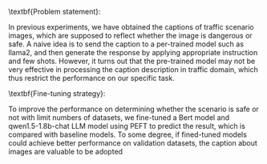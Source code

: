 \textbf{Problem statement}:

In previous experiments, we have obtained the captions of traffic scenario images, which are supposed to reflect whether the image is dangerous or safe. A naive idea is to send the caption to a per-trained model such as llama2, and then generate the response by applying appropriate instruction and few shots. However, it turns out that the pre-trained model may not be very effective in processing the caption description in traffic domain, which thus restrict the performance on our specific task.

\textbf{Fine-tuning strategy}:

To improve the performance on determining whether the scenario is safe or not with limit numbers of datasets, we fine-tuned a Bert model and qwen1.5-1.8b-chat LLM model using PEFT to predict the result, which is compared with baseline models. To some degree, if fined-tuned models could achieve better performance on validation datasets, the caption about images are valuable to be adopted

